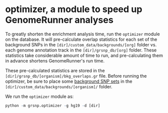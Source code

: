 


optimizer, a module to speed up GenomeRunner analyses
========================================================

To greatly shorten the enrichment analysis time, run the `optimizer` module on the database. It will pre-calculate overlap statistics for each set of the background SNPs in the `[dir]/custom_data/backgrounds/[org]` folder vs. each genome annotation track in the `[dir]/grsnp_db/[org]` folder. These statistics take considerable amount of time to run, and pre-calculating them in advance shortens GenomeRunner's run time.

These pre-calculated statistics are stored in the `[dir]/grsnp_db/[organism]/bkg_overlaps.gr` file. Before running the optimizer, be sure to place some [background SNP sets](../dbcreator/dbcreatorBackground.md) in the `[dir]/custom_data/backgrounds/[organism]/` folder.

We run the `optimizer` module as:


```r
python -m grsnp.optimizer -g hg19 -d [dir]
```

